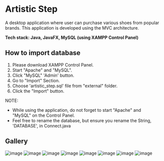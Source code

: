 # Artistic Step
A desktop application where user can purchase various shoes from popular brands.
This application is developed using the MVC architecture.
 
**Tech stack: Java, JavaFX, MySQL (using XAMPP Control Panel)**


## How to import database
1. Please download XAMPP Control Panel.
2. Start "Apache" and "MySQL".
3. Click "MySQL" 'Admin' button.
4. Go to "Import" Section.
5. Choose 'artistic_step.sql' file from "external" folder.
6. Click the "Import" button.

NOTE:
- While using the application, do not forget to start "Apache" and "MySQL" on the Control Panel.
- Feel free to rename the database, but ensure you rename the String, 'DATABASE', in Connect.java


## Gallery
![image](https://github.com/user-attachments/assets/779a944a-7484-4e46-ae98-9080ff75aaba)
![image](https://github.com/user-attachments/assets/84d96fdc-8c97-41f5-861f-fb96c8200de9)
![image](https://github.com/user-attachments/assets/6821133c-8bb3-4609-9736-311523afd78e)
![image](https://github.com/user-attachments/assets/77d577aa-55c9-4098-90a7-4f569bae1ee5)
![image](https://github.com/user-attachments/assets/b2bb5844-f379-4659-84ba-324275a8675d)
![image](https://github.com/user-attachments/assets/e88fb9a5-5ef0-413a-b44c-2e4a0b6ea4a1)
![image](https://github.com/user-attachments/assets/bc8c73f2-6cf8-4b47-8a59-c484adf98bb0)
![image](https://github.com/user-attachments/assets/c6db9144-e812-4a5a-a18c-eee1813a353f)
